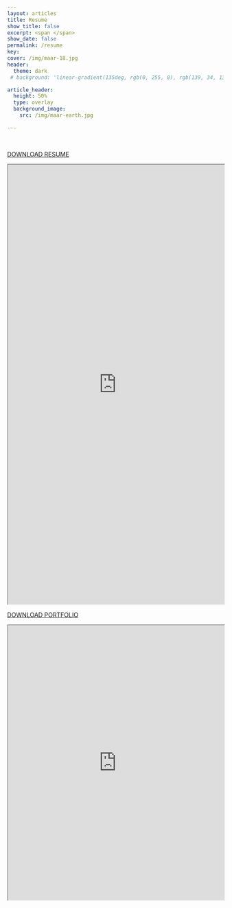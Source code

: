 ```yaml
---
layout: articles
title: Resume
show_title: false
excerpt: <span </span>
show_date: false
permalink: /resume
key: 
cover: /img/maar-18.jpg
header:
  theme: dark
 # background: 'linear-gradient(135deg, rgb(0, 255, 0), rgb(139, 34, 139, .1))'

article_header:
  height: 50%
  type: overlay
  background_image:
    src: /img/maar-earth.jpg

---
```


<br>

<a href="https://drive.google.com/file/d/1-z60oqofBOmrz7LrSiA2_jxZWzUJVO-J/view?usp=sharing" rel="resume" target="_blank">DOWNLOAD RESUME </a> <br>

<iframe src="https://drive.google.com/file/d/1-z60oqofBOmrz7LrSiA2_jxZWzUJVO-J/preview" width="100%" height="1024" allow="autoplay"></iframe>

<a href="https://drive.google.com/file/d/1-wvj_pjcX6d4l1x_k39zg6UjZjTyzTME/view?usp=sharing" rel="portfolio" target="_blank">DOWNLOAD PORTFOLIO </a> <br>

<iframe src="https://drive.google.com/file/d/1-wvj_pjcX6d4l1x_k39zg6UjZjTyzTME/preview" width="100%" height="640" allow="autoplay"></iframe>
